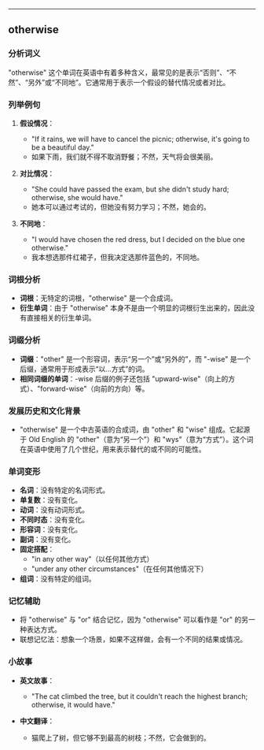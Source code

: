 
---------------
## otherwise
### 分析词义
"otherwise" 这个单词在英语中有着多种含义，最常见的是表示“否则”、“不然”、“另外”或“不同地”。它通常用于表示一个假设的替代情况或者对比。

### 列举例句
1. **假设情况**：
   - "If it rains, we will have to cancel the picnic; otherwise, it's going to be a beautiful day."
   - 如果下雨，我们就不得不取消野餐；不然，天气将会很美丽。

2. **对比情况**：
   - "She could have passed the exam, but she didn't study hard; otherwise, she would have."
   - 她本可以通过考试的，但她没有努力学习；不然，她会的。

3. **不同地**：
   - "I would have chosen the red dress, but I decided on the blue one otherwise."
   - 我本想选那件红裙子，但我决定选那件蓝色的，不同地。

### 词根分析
- **词根**：无特定的词根，"otherwise" 是一个合成词。
- **衍生单词**：由于 "otherwise" 本身不是由一个明显的词根衍生出来的，因此没有直接相关的衍生单词。

### 词缀分析
- **词缀**："other" 是一个形容词，表示“另一个”或“另外的”，而 "-wise" 是一个后缀，通常用于形成表示“以…方式”的词。
- **相同词缀的单词**：-wise 后缀的例子还包括 "upward-wise"（向上的方式）、"forward-wise"（向前的方向）等。

### 发展历史和文化背景
- "otherwise" 是一个中古英语的合成词，由 "other" 和 "wise" 组成。它起源于 Old English 的 "other"（意为“另一个”）和 "wys"（意为“方式”）。这个词在英语中使用了几个世纪，用来表示替代的或不同的可能性。

### 单词变形
- **名词**：没有特定的名词形式。
- **单复数**：没有变化。
- **动词**：没有动词形式。
- **不同时态**：没有变化。
- **形容词**：没有变化。
- **副词**：没有变化。
- **固定搭配**：
  - "in any other way"（以任何其他方式）
  - "under any other circumstances"（在任何其他情况下）
- **组词**：没有特定的组词。

### 记忆辅助
- 将 "otherwise" 与 "or" 结合记忆，因为 "otherwise" 可以看作是 "or" 的另一种表达方式。
- 联想记忆法：想象一个场景，如果不这样做，会有一个不同的结果或情况。

### 小故事
- **英文故事**：
  - "The cat climbed the tree, but it couldn't reach the highest branch; otherwise, it would have."
  
- **中文翻译**：
  - 猫爬上了树，但它够不到最高的树枝；不然，它会做到的。


